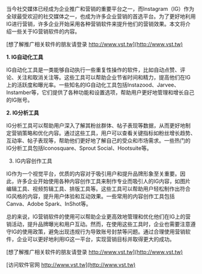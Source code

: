 当今社交媒体已经成为企业推广和营销的重要平台之一，而Instagram（IG）作为全球最受欢迎的社交媒体之一，也成为许多企业营销的首选平台。为了更好地利用IG进行营销，许多企业开始采用各种营销软件来提升他们的营销效果。本文将介绍一些关于IG营销软件的内容。

[想了解推广相关软件的朋友请登录 http://www.vst.tw](http://www.vst.tw)

**1. IG自动化工具**

IG自动化工具是一类能够自动执行一些重复性操作的软件，比如自动点赞、评论、关注和取消关注等。这些工具可以帮助企业节省时间和精力，提高他们在IG上的活跃度和曝光率。一些知名的IG自动化工具包括Instazood、Jarvee、Instamber等，它们提供了各种功能和设置选项，帮助用户更好地管理和增长自己的IG账号。

**2. IG分析工具**

IG分析工具可以帮助用户深入了解其粉丝群体、帖子表现等数据，从而更好地制定营销策略和优化内容。通过这些工具，用户可以查看关键指标如粉丝增长趋势、互动率、帖子表现等，帮助他们更好地了解自己的受众和市场需求。一些热门的IG分析工具包括Iconosquare、Sprout Social、Hootsuite等。

3. IG内容创作工具

IG作为一个视觉平台，优质的内容对于吸引用户和提升品牌形象至关重要。因此，许多企业开始使用各种内容创作工具来制作专业而吸引人的IG内容，如图片编辑工具、视频剪辑工具、排版工具等。这些工具可以帮助用户轻松制作出符合IG风格的内容，提升用户体验和互动效果。一些常用的内容创作工具包括Canva、Adobe Spark、InShot等。

总的来说，IG营销软件的使用可以帮助企业更高效地管理和优化他们在IG上的营销活动，提升品牌曝光和用户互动。然而，在使用这些工具时，企业也需要注意遵守IG的使用政策，避免出现违规行为导致账号封禁等问题。通过合理使用营销软件，企业可以更好地利用IG这一平台，实现营销目标并取得更大的成功。

[想了解推广相关软件的朋友请登录 http://www.vst.tw](http://www.vst.tw)


[访问软件官网 http://www.vst.tw](http://www.vst.tw)
